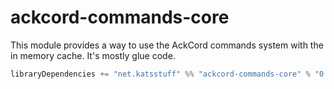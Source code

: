 # ackcord-commands-core
This module provides a way to use the AckCord commands system with the in memory cache. It's mostly glue code.

```scala
libraryDependencies += "net.katsstuff" %% "ackcord-commands-core" % "0.14.0"
```
